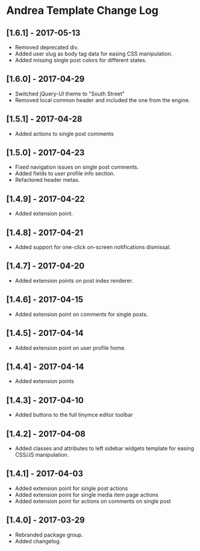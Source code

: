 
# Andrea Template Change Log

## [1.6.1] - 2017-05-13

- Removed deprecated div.
- Added user slug as body tag data for easing CSS manipulation.
- Added missing single post colors for different states.

## [1.6.0] - 2017-04-29

- Switched jQuery-UI theme to "South Street"
- Removed local common header and included the one from the engine.

## [1.5.1] - 2017-04-28

- Added actions to single post comments

## [1.5.0] - 2017-04-23

- Fixed navigation issues on single post comments.
- Added fields to user profile info section.
- Refactored header metas.

## [1.4.9] - 2017-04-22

- Added extension point.

## [1.4.8] - 2017-04-21

- Added support for one-click on-screen notifications dismissal.

## [1.4.7] - 2017-04-20

- Added extension points on post index renderer.

## [1.4.6] - 2017-04-15

- Added extension point on comments for single posts.

## [1.4.5] - 2017-04-14

- Added extension point on user profile home.

## [1.4.4] - 2017-04-14

- Added extension points

## [1.4.3] - 2017-04-10

- Added buttons to the full tinymce editor toolbar

## [1.4.2] - 2017-04-08

- Added classes and attributes to left sidebar widgets template
  for easing CSS/JS manipulation.

## [1.4.1] - 2017-04-03

- Added extension point for single post actions
- Added extension point for single media item page actions
- Added extension point for actions on comments on single post

## [1.4.0] - 2017-03-29

- Rebranded package group.
- Added changelog.
